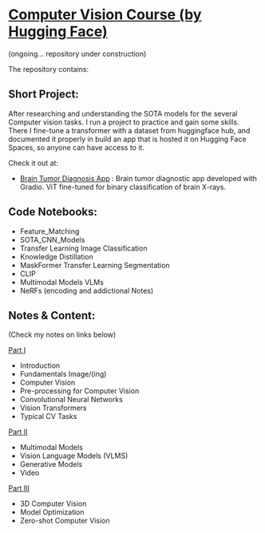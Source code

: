 # [Computer Vision Course (by Hugging Face)](https://huggingface.co/learn/computer-vision-course/unit0/welcome/welcome)
(ongoing... repository under construction)


The repository contains:

## Short Project:
After researching and understanding the SOTA models for the several Computer vision tasks. I run a project to practice and gain some skills. There I fine-tune a transformer with a dataset from huggingface hub, and documented it properly in build an app that is hosted it on Hugging Face Spaces, so anyone can have access to it. 

Check it out at:
- [Brain Tumor Diagnosis App](https://github.com/AMfeta99/Advanced_Computer_Vision/tree/main/Computer_Vision_HF/brain_tumor_diagnosis_app_HF) : Brain tumor diagnostic app developed with Gradio. ViT fine-tuned for binary classification of brain X-rays.


## Code Notebooks:
 - Feature_Matching
 - SOTA_CNN_Models 
 - Transfer Learning Image Classification
 - Knowledge Distillation
 - MaskFormer Transfer Learning Segmentation
 - CLIP
 - Multimodal Models VLMs
 - NeRFs (encoding and addictional Notes)

## Notes & Content:
(Check my notes on links below)

[Part I](https://github.com/AMfeta99/Advanced_Computer_Vision/blob/main/Computer_Vision_HF/Computer_vision_Part_1.pdf)
- Introduction
- Fundamentals Image/(ing)
- Computer Vision
- Pre-processing for Computer Vision
- Convolutional Neural Networks
- Vision Transformers
- Typical CV Tasks

[Part II](https://github.com/AMfeta99/Advanced_Computer_Vision/blob/main/Computer_Vision_HF/Computer_vision_Part_2.pdf)
- Multimodal Models
- Vision Language Models (VLMS)
- Generative Models
- Video

[Part III](https://github.com/AMfeta99/Advanced_Computer_Vision/blob/main/Computer_Vision_HF/Computer_vision_Part_3.pdf)
- 3D Computer Vision
- Model Optimization
- Zero-shot Computer Vision
<!-- - Synthetic Data -->


<!--   
## Unit 1 - Fundamentals
## Unit 2 - Convolutional Neural Networks
## Unit 3 - Vision Transformers
## Unit 4 - Multimodal Models
## Unit 5 - Generative Models
## Unit 6 - CV Tasks 
## Unit 7 - Video
## Unit 8 - 3D Computer Vision
https://huggingface.co/learn/ml-for-3d-course/unit0/introduction
## Unit 9 - Model Optimization
## Unit 10 - Synthetic Data
## Unit 11 - Zero-shot Computer Vision
https://www.deeplearning.ai/short-courses/prompt-engineering-for-vision-models/
## Unit 12 - Ethical & Biases
## Unit 13 - Outlook
-->

